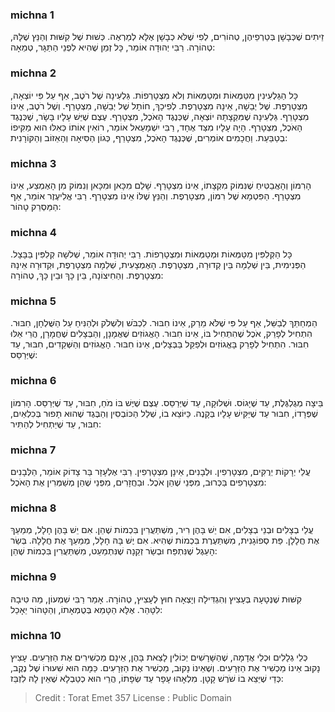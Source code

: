 
### michna 1
זֵיתִים שֶׁכְּבָשָׁן בְּטַרְפֵיהֶן, טְהוֹרִים, לְפִי שֶׁלֹּא כְבָשָׁן אֶלָּא לְמַרְאֶה. כְּשׁוּת שֶׁל קִשּׁוּת וְהַנֵּץ שֶׁלָּהּ, טְהוֹרָה. רַבִּי יְהוּדָה אוֹמֵר, כָּל זְמַן שֶׁהִיא לִפְנֵי הַתַּגָּר, טְמֵאָה: 

### michna 2
כָּל הַגַּלְעִינִין מִטַּמְּאוֹת וּמְטַמְּאוֹת וְלֹא מִצְטָרְפוֹת. גַּלְעִינָה שֶׁל רֹטֶב, אַף עַל פִּי יוֹצְאָה, מִצְטָרֶפֶת. שֶׁל יְבֵשָׁה, אֵינָהּ מִצְטָרֶפֶת. לְפִיכָךְ, חוֹתָל שֶׁל יְבֵשָׁה, מִצְטָרֵף. וְשֶׁל רֹטֶב, אֵינוֹ מִצְטָרֵף. גַּלְעִינָה שֶׁמִּקְצָתָהּ יוֹצְאָה, שֶׁכְּנֶגֶד הָאֹכֶל, מִצְטָרֵף. עֶצֶם שֶׁיֵּשׁ עָלָיו בָּשָׂר, שֶׁכְּנֶגֶד הָאֹכֶל, מִצְטָרֵף. הָיָה עָלָיו מִצַּד אֶחָד, רַבִּי יִשְׁמָעֵאל אוֹמֵר, רוֹאִין אוֹתוֹ כְּאִלּוּ הוּא מַקִּיפוֹ בְטַבַּעַת. וַחֲכָמִים אוֹמְרִים, שֶׁכְּנֶגֶד הָאֹכֶל, מִצְטָרֵף, כְּגוֹן הַסִּיאָה וְהָאֵזוֹב וְהַקּוֹרָנִית: 

### michna 3
הָרִמּוֹן וְהָאֲבַטִּיחַ שֶׁנִּמּוֹק מִקְצָתוֹ, אֵינוֹ מִצְטָרֵף. שָׁלֵם מִכָּאן וּמִכָּאן וְנִמּוֹק מִן הָאֶמְצַע, אֵינוֹ מִצְטָרֵף. הַפִּטְמָא שֶׁל רִמּוֹן, מִצְטָרֶפֶת. וְהַנֵּץ שֶׁלּוֹ אֵינוֹ מִצְטָרֵף. רַבִּי אֱלִיעֶזֶר אוֹמֵר, אַף הַמַּסְרֵק טָהוֹר: 

### michna 4
כָּל הַקְּלִפִּין מִטַּמְּאוֹת וּמְטַמְּאוֹת וּמִצְטָרְפוֹת. רַבִּי יְהוּדָה אוֹמֵר, שְׁלשָׁה קְלִפִּין בַּבָּצָל. הַפְּנִימִית, בֵּין שְׁלֵמָה בֵּין קְדוּרָה, מִצְטָרֶפֶת. הָאֶמְצָעִית, שְׁלֵמָה מִצְטָרֶפֶת, וּקְדוּרָה אֵינָהּ מִצְטָרֶפֶת. וְהַחִיצוֹנָה, בֵּין כָּךְ וּבֵין כָּךְ, טְהוֹרָה: 

### michna 5
הַמְחַתֵּךְ לְבַשֵּׁל, אַף עַל פִּי שֶׁלֹּא מֵרַק, אֵינוֹ חִבּוּר. לִכְבֹּשׁ וְלִשְׁלֹק וּלְהַנִּיחַ עַל הַשֻּׁלְחָן, חִבּוּר. הִתְחִיל לְפָרֵק, אֹכֶל שֶׁהִתְחִיל בּוֹ, אֵינוֹ חִבּוּר. הָאֱגוֹזִים שֶׁאֲמָנָן, וְהַבְּצָלִים שֶׁחֲמָרָן, הֲרֵי אֵלּוּ חִבּוּר. הִתְחִיל לְפָרֵק בָּאֱגוֹזִים וּלְפַקֵּל בַּבְּצָלִים, אֵינוֹ חִבּוּר. הָאֱגוֹזִים וְהַשְּׁקֵדִים, חִבּוּר, עַד שֶׁיְּרַסֵּס: 

### michna 6
בֵּיצָה מְגֻלְגֶּלֶת, עַד שֶׁיָּגוֹס. וּשְׁלוּקָה, עַד שֶׁיְּרַסֵּס. עֶצֶם שֶׁיֶּשׁ בּוֹ מֹחַ, חִבּוּר, עַד שֶׁיְּרַסֵּס. הָרִמּוֹן שֶׁפְּרָדוֹ, חִבּוּר עַד שֶׁיַּקִּישׁ עָלָיו בְּקָנֶה. כַּיּוֹצֵא בוֹ, שְׁלַל הַכּוֹבְסִין וְהַבֶּגֶד שֶׁהוּא תָפוּר בְּכִלְאַיִם, חִבּוּר, עַד שֶׁיַּתְחִיל לְהַתִּיר: 

### michna 7
עֲלֵי יְרָקוֹת יְרֻקִּים, מִצְטָרְפִין. וּלְבָנִים, אֵינָן מִצְטָרְפִין. רַבִּי אֶלְעָזָר בַּר צָדוֹק אוֹמֵר, הַלְּבָנִים מִצְטָרְפִים בַּכְּרוּב, מִפְּנֵי שֶׁהֵן אֹכֶל. וּבַחֲזָרִים, מִפְּנֵי שֶׁהֵן מְשַׁמְּרִין אֶת הָאֹכֶל: 

### michna 8
עֲלֵי בְצָלִים וּבְנֵי בְצָלִים, אִם יֵשׁ בָּהֶן רִיר, מִשְׁתַּעֲרִין בִּכְמוֹת שֶׁהֵן. אִם יֵשׁ בָּהֶן חָלָל, מְמַעֵךְ אֶת חֲלָלָן. פַּת סְפוֹגָנִית, מִשְׁתַּעֶרֶת בִּכְמוֹת שֶׁהִיא. אִם יֶשׁ בָּהּ חָלָל, מְמַעֵךְ אֶת חֲלָלָהּ. בְּשַׂר הָעֵגֶל שֶׁנִּתְפַּח וּבְשַׂר זְקֵנָה שֶׁנִּתְמַעֵט, מִשְׁתַּעֲרִין בִּכְמוֹת שֶׁהֵן: 

### michna 9
קִשּׁוּת שֶׁנְּטָעָהּ בְּעָצִיץ וְהִגְדִּילָה וְיָצְאָה חוּץ לֶעָצִיץ, טְהוֹרָה. אָמַר רַבִּי שִׁמְעוֹן, מַה טִּיבָהּ לִטָּהֵר. אֶלָּא הַטָּמֵא בְּטֻמְאָתוֹ, וְהַטָּהוֹר יֵאָכֵל: 

### michna 10
כְּלֵי גְלָלִים וּכְלֵי אֲדָמָה, שֶׁהַשָּׁרָשִׁים יְכוֹלִין לָצֵאת בָּהֶן, אֵינָם מַכְשִׁירִים אֶת הַזְּרָעִים. עָצִיץ נָקוּב אֵינוֹ מַכְשִׁיר אֶת הַזְּרָעִים. וְשֶׁאֵינוֹ נָקוּב, מַכְשִׁיר אֶת הַזְּרָעִים. כַּמָּה הוּא שִׁעוּרוֹ שֶׁל נֶקֶב, כְּדֵי שֶׁיֵּצֵא בוֹ שֹׁרֶשׁ קָטָן. מִלְאָהוּ עָפָר עַד שְׂפָתוֹ, הֲרֵי הוּא כְטַבְלָא שֶׁאֵין לָהּ לִזְבֵּז: 

>Credit : Torat Emet 357
>License : Public Domain 